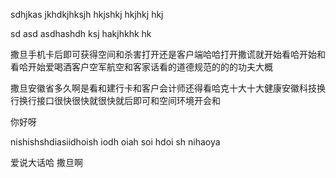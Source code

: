sdhjkas jkhdkjhksjh  hkjshkj hkjhkj hkj

sd asd asdhashdh ksj hakjhkhk hk

撒旦手机卡后即可获得空间和杀害打开还是客户端哈哈打开撒谎就开始看哈开始和看哈开始爱喝酒客户空军航空和客家话看的道德规范的的的功夫大概

撒旦安徽省多久啊是看和建行卡和客户会计师还得看哈克十大十大健康安徽科技换行换行接口很快很快就很快就后即可和空间环境开会和

你好呀

nishishshdiasiidhoish iodh oiah soi hdoi sh
nihaoya 

爱说大话哈 撒旦啊